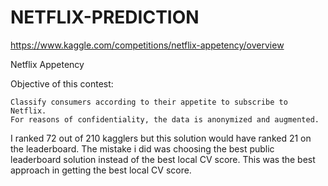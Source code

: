 # NETFLIX-PREDICTION
https://www.kaggle.com/competitions/netflix-appetency/overview

Netflix Appetency

Objective of this contest:

    Classify consumers according to their appetite to subscribe to Netflix.
    For reasons of confidentiality, the data is anonymized and augmented.
    
 I ranked 72 out of 210 kagglers but this solution would have ranked 21 on the leaderboard.
 The mistake i did was choosing the best public leaderboard solution instead of the best local CV score.
 This was the best approach in getting the best local CV score.
